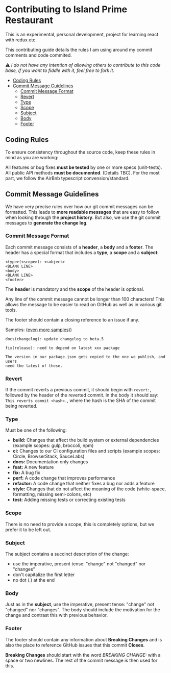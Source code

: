 # Contributing to Island Prime Restaurant

This is an experimental, personal development, project for learning react with
redux etc.

This contributing guide details the rules I am using around my commit comments
and code commited.

⚠ _I do not have any intention of allowing others to contribute to this code
base, if you want to fiddle with it, feel free to fork it._

<!-- START doctoc generated TOC please keep comment here to allow auto update -->
<!-- DON'T EDIT THIS SECTION, INSTEAD RE-RUN doctoc TO UPDATE -->


- [Coding Rules](#coding-rules)
- [Commit Message Guidelines](#commit-message-guidelines)
  - [Commit Message Format](#commit-message-format)
  - [Revert](#revert)
  - [Type](#type)
  - [Scope](#scope)
  - [Subject](#subject)
  - [Body](#body)
  - [Footer](#footer)

<!-- END doctoc generated TOC please keep comment here to allow auto update -->

## Coding Rules

To ensure consistency throughout the source code, keep these rules in mind as
you are working:

All features or bug fixes **must be tested** by one or more specs (unit-tests).
All public API methods **must be documented**. (Details TBC).
For the most part, we follow the AirBnb typescript convension/standard.

## Commit Message Guidelines

We have very precise rules over how our git commit messages can be formatted.
This leads to **more readable messages** that are easy to follow when looking
through the **project history**. But also, we use the git commit messages to
**generate the change log**.

### Commit Message Format

Each commit message consists of a **header**, a **body** and a **footer**.
The header has a special format that includes a **type**, a **scope** and a
**subject**:

```text
<type>(<scope>): <subject>
<BLANK LINE>
<body>
<BLANK LINE>
<footer>
```

The **header** is mandatory and the **scope** of the header is optional.

Any line of the commit message cannot be longer than 100 characters!
This allows the message to be easier to read on GitHub as well as in various
git tools.

The footer should contain a closing reference to an issue if any.

Samples: ([even more samples](https://github.com/ShaneYu/react-island-prime-restaurant/commits/master)))

```text
docs(changelog): update changelog to beta.5
```

```text
fix(release): need to depend on latest xxx package

The version in our package.json gets copied to the one we publish, and users
need the latest of these.
```

### Revert

If the commit reverts a previous commit, it should begin with `revert:`,
followed by the header of the reverted commit. In the body it should say:
`This reverts commit <hash>.`, where the hash is the SHA of the commit being
reverted.

### Type

Must be one of the following:

- **build:** Changes that affect the build system or external dependencies
  (example scopes: gulp, broccoli, npm)
- **ci:** Changes to our CI configuration files and scripts (example scopes:
  Circle, BrowserStack, SauceLabs)
- **docs:** Documentation only changes
- **feat:** A new feature
- **fix:** A bug fix
- **perf:** A code change that improves performance
- **refactor:** A code change that neither fixes a bug nor adds a feature
- **style:** Changes that do not affect the meaning of the code (white-space,
  formatting, missing semi-colons, etc)
- **test:** Adding missing tests or correcting existing tests

### Scope

There is no need to provide a scope, this is completely options, but we prefer
it to be left out.

### Subject

The subject contains a succinct description of the change:

- use the imperative, present tense: "change" not "changed" nor "changes"
- don't capitalize the first letter
- no dot (.) at the end

### Body

Just as in the **subject**, use the imperative, present tense: "change" not
"changed" nor "changes". The body should include the motivation for the change
and contrast this with previous behavior.

### Footer

The footer should contain any information about **Breaking Changes** and is
also the place to reference GitHub issues that this commit **Closes**.

**Breaking Changes** should start with the word _BREAKING CHANGE:_ with a
space or two newlines. The rest of the commit message is then used for this.
